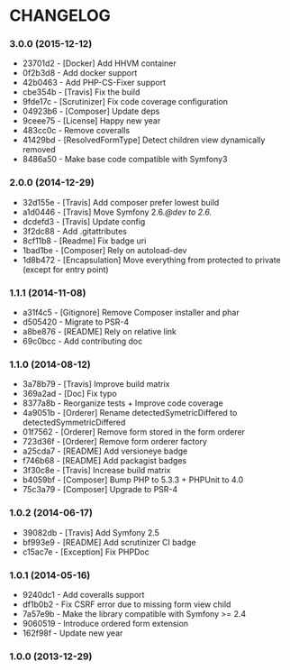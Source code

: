 # CHANGELOG

### 3.0.0 (2015-12-12)

 * 23701d2 - [Docker] Add HHVM container
 * 0f2b3d8 - Add docker support
 * 42b0463 - Add PHP-CS-Fixer support
 * cbe354b - [Travis] Fix the build
 * 9fde17c - [Scrutinizer] Fix code coverage configuration
 * 04923b6 - [Composer] Update deps
 * 9ceee75 - [License] Happy new year
 * 483cc0c - Remove coveralls
 * 41429bd - [ResolvedFormType] Detect children view dynamically removed
 * 8486a50 - Make base code compatible with Symfony3
 
### 2.0.0 (2014-12-29)

 * 32d155e - [Travis] Add composer prefer lowest build
 * a1d0446 - [Travis] Move Symfony 2.6.*@dev to 2.6.*
 * dcdefd3 - [Travis] Update config
 * 3f2dc88 - Add .gitattributes
 * 8cf11b8 - [Readme] Fix badge uri
 * 1bad1be - [Composer] Rely on autoload-dev
 * 1d8b472 - [Encapsulation] Move everything from protected to private (except for entry point)

### 1.1.1 (2014-11-08)

 * a31f4c5 - [Gitignore] Remove Composer installer and phar
 * d505420 - Migrate to PSR-4
 * a8be876 - [README] Rely on relative link
 * 69c0bcc - Add contributing doc

### 1.1.0 (2014-08-12)

 * 3a78b79 - [Travis] Improve build matrix
 * 369a2ad - [Doc] Fix typo
 * 8377a8b - Reorganize tests + Improve code coverage
 * 4a9051b - [Orderer] Rename detectedSymetricDiffered to detectedSymmetricDiffered
 * 01f7562 - [Orderer] Remove form stored in the form orderer
 * 723d36f - [Orderer] Remove form orderer factory
 * a25cda7 - [README] Add versioneye badge
 * f746b68 - [README] Add packagist badges
 * 3f30c8e - [Travis] Increase build matrix
 * b4059bf - [Composer] Bump PHP to 5.3.3 + PHPUnit to 4.0
 * 75c3a79 - [Composer] Upgrade to PSR-4

### 1.0.2 (2014-06-17)

 * 39082db - [Travis] Add Symfony 2.5
 * bf993e9 - [README] Add scrutinizer CI badge
 * c15ac7e - [Exception] Fix PHPDoc

### 1.0.1 (2014-05-16)

 * 9240dc1 - Add coveralls support
 * df1b0b2 - Fix CSRF error due to missing form view child
 * 7a57e9b - Make the library compatible with Symfony >= 2.4
 * 9060519 - Introduce ordered form extension
 * 162f98f - Update new year

### 1.0.0 (2013-12-29)
